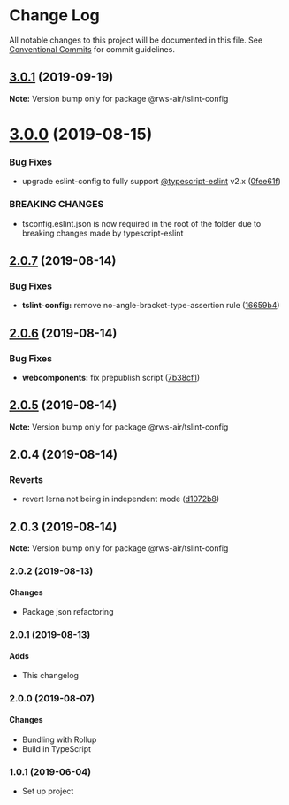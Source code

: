 # Change Log

All notable changes to this project will be documented in this file.
See [Conventional Commits](https://conventionalcommits.org) for commit guidelines.

## [3.0.1](https://github.com/rws-nl/air-node-packages/compare/@rws-air/tslint-config@3.0.0...@rws-air/tslint-config@3.0.1) (2019-09-19)

**Note:** Version bump only for package @rws-air/tslint-config





# [3.0.0](https://github.com/rws-nl/air-node-packages/compare/@rws-air/tslint-config@2.0.7...@rws-air/tslint-config@3.0.0) (2019-08-15)


### Bug Fixes

* upgrade eslint-config to fully support [@typescript-eslint](https://github.com/typescript-eslint) v2.x ([0fee61f](https://github.com/rws-nl/air-node-packages/commit/0fee61f))


### BREAKING CHANGES

* tsconfig.eslint.json is now required in the root of the folder due to breaking
changes made by typescript-eslint





## [2.0.7](https://github.com/rws-nl/air-node-packages/compare/@rws-air/tslint-config@2.0.6...@rws-air/tslint-config@2.0.7) (2019-08-14)


### Bug Fixes

* **tslint-config:** remove no-angle-bracket-type-assertion rule ([16659b4](https://github.com/rws-nl/air-node-packages/commit/16659b4))





## [2.0.6](https://github.com/rws-nl/air-node-packages/compare/@rws-air/tslint-config@2.0.5...@rws-air/tslint-config@2.0.6) (2019-08-14)


### Bug Fixes

* **webcomponents:** fix prepublish script ([7b38cf1](https://github.com/rws-nl/air-node-packages/commit/7b38cf1))





## [2.0.5](https://github.com/rws-nl/air-node-packages/compare/@rws-air/tslint-config@2.0.4...@rws-air/tslint-config@2.0.5) (2019-08-14)

**Note:** Version bump only for package @rws-air/tslint-config





## 2.0.4 (2019-08-14)

### Reverts

* revert lerna not being in independent mode ([d1072b8](https://github.com/rws-nl/air-node-packages/commit/d1072b8))

## 2.0.3 (2019-08-14)

**Note:** Version bump only for package @rws-air/tslint-config

### 2.0.2 (2019-08-13)

#### Changes
- Package json refactoring

### 2.0.1 (2019-08-13)

#### Adds
- This changelog

### 2.0.0 (2019-08-07)

#### Changes
- Bundling with Rollup
- Build in TypeScript

### 1.0.1 (2019-06-04)
- Set up project
